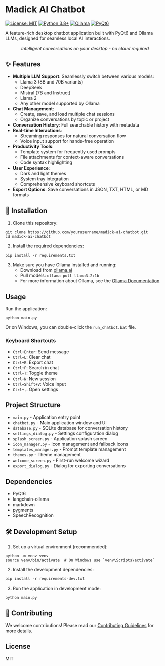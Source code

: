 # Madick AI Chatbot

[![License: MIT](https://img.shields.io/badge/License-MIT-yellow.svg)](https://opensource.org/licenses/MIT)
[![Python 3.8+](https://img.shields.io/badge/python-3.8+-blue.svg)](https://www.python.org/downloads/)
[![Ollama](https://img.shields.io/badge/LLM-Ollama-green)](https://ollama.ai)
[![PyQt6](https://img.shields.io/badge/GUI-PyQt6-41CD52)](https://www.riverbankcomputing.com/software/pyqt/)

A feature-rich desktop chatbot application built with PyQt6 and Ollama LLMs, designed for seamless local AI interactions.

<div align="center">
  <!-- Placeholder for a logo or screenshot -->
  <p><i>Intelligent conversations on your desktop - no cloud required</i></p>
</div>

## ✨ Features

- **Multiple LLM Support**: Seamlessly switch between various models:
  - Llama 3 (8B and 70B variants)
  - DeepSeek
  - Mistral (7B and Instruct)
  - Llama 2
  - Any other model supported by Ollama
- **Chat Management**:
  - Create, save, and load multiple chat sessions
  - Organize conversations by topic or project
- **Conversation History**: Full searchable history with metadata
- **Real-time Interactions**:
  - Streaming responses for natural conversation flow
  - Voice input support for hands-free operation
- **Productivity Tools**:
  - Template system for frequently used prompts
  - File attachments for context-aware conversations
  - Code syntax highlighting
- **User Experience**:
  - Dark and light themes
  - System tray integration
  - Comprehensive keyboard shortcuts
- **Export Options**: Save conversations in JSON, TXT, HTML, or MD formats

## 🚀 Installation

1. Clone this repository:
```
git clone https://github.com/yourusername/madick-ai-chatbot.git
cd madick-ai-chatbot
```

2. Install the required dependencies:
```
pip install -r requirements.txt
```

3. Make sure you have Ollama installed and running:
   - Download from [ollama.ai](https://ollama.ai)
   - Pull models: `ollama pull llama3.2:1b`
   - For more information about Ollama, see the [Ollama Documentation](OLLAMA.md)

## Usage

Run the application:
```
python main.py
```

Or on Windows, you can double-click the `run_chatbot.bat` file.

### Keyboard Shortcuts

- `Ctrl+Enter`: Send message
- `Ctrl+L`: Clear chat
- `Ctrl+E`: Export chat
- `Ctrl+F`: Search in chat
- `Ctrl+T`: Toggle theme
- `Ctrl+N`: New session
- `Ctrl+Shift+V`: Voice input
- `Ctrl+,`: Open settings

## Project Structure

- `main.py` - Application entry point
- `chatbot.py` - Main application window and UI
- `database.py` - SQLite database for conversation history
- `settings_dialog.py` - Settings configuration dialog
- `splash_screen.py` - Application splash screen
- `icon_manager.py` - Icon management and fallback icons
- `templates_manager.py` - Prompt template management
- `themes.py` - Theme management
- `welcome_screen.py` - First-run welcome wizard
- `export_dialog.py` - Dialog for exporting conversations

## Dependencies

- PyQt6
- langchain-ollama
- markdown
- pygments
- SpeechRecognition

## 🛠️ Development Setup

1. Set up a virtual environment (recommended):
```
python -m venv venv
source venv/bin/activate  # On Windows use `venv\Scripts\activate`
```

2. Install the development dependencies:
```
pip install -r requirements-dev.txt
```

3. Run the application in development mode:
```
python main.py
```

## 🤝 Contributing

We welcome contributions! Please read our [Contributing Guidelines](CONTRIBUTING.md) for more details.

## License

MIT
